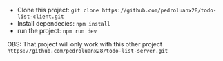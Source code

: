 - Clone this project: `git clone https://github.com/pedroluanx28/todo-list-client.git`
- Install dependecies: `npm install`
- run the project: `npm run dev`

OBS: That project will only work with this other project `https://github.com/pedroluanx28/todo-list-server.git`
